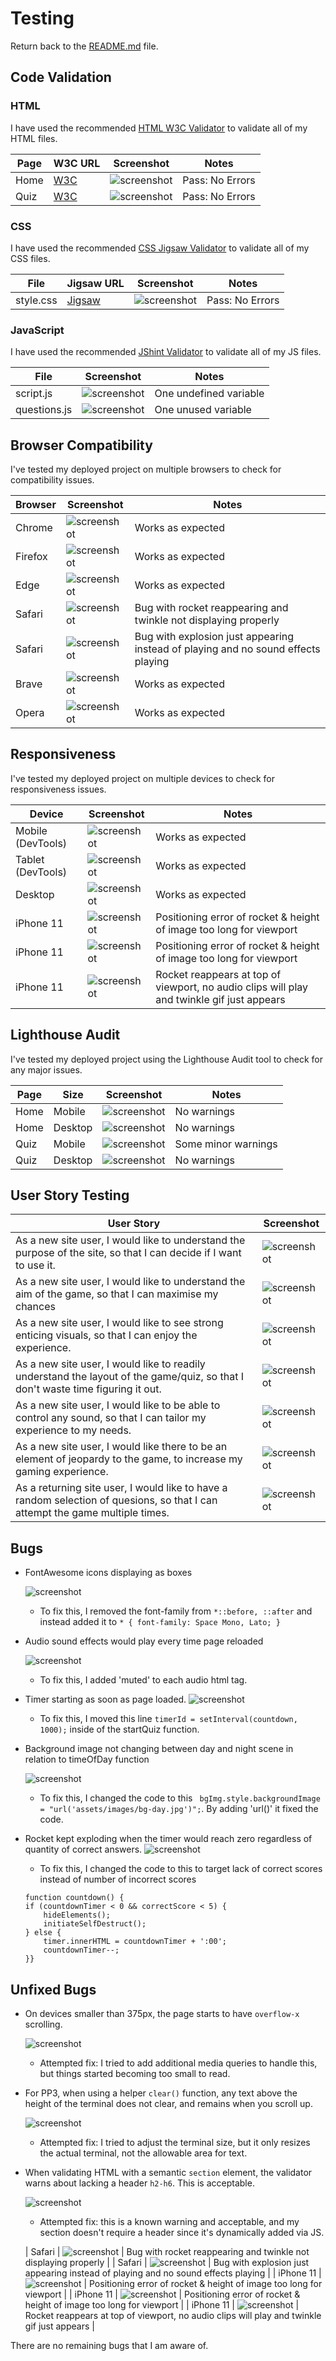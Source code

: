 # Testing

Return back to the [README.md](README.md) file.

## Code Validation

### HTML

I have used the recommended [HTML W3C Validator](https://validator.w3.org) to validate all of my HTML files.

| Page | W3C URL | Screenshot | Notes |
| --- | --- | --- | --- |
| Home | [W3C](https://validator.w3.org/nu/?doc=https%3A%2F%2Fjamesh003.github.io%2FRocket-Launch%2F) | ![screenshot](documentation/testing/html-validation-index.png) | Pass: No Errors |
| Quiz | [W3C](https://validator.w3.org/nu/?doc=https%3A%2F%2Fjamesh003.github.io%2FRocket-Launch%2Fquiz.html) | ![screenshot](documentation/testing/html-validation-quiz.png) | Pass: No Errors |

### CSS

I have used the recommended [CSS Jigsaw Validator](https://jigsaw.w3.org/css-validator) to validate all of my CSS files.

| File | Jigsaw URL | Screenshot | Notes |
| --- | --- | --- | --- |
| style.css | [Jigsaw](https://jigsaw.w3.org/css-validator/validator?uri=https%3A%2F%2Fjamesh003.github.io%2FRocket-Launch%2Fquiz.html&profile=css3svg&usermedium=all&warning=1&vextwarning=&lang=en) | ![screenshot](documentation/testing/css-validation-home.png) | Pass: No Errors |


### JavaScript

I have used the recommended [JShint Validator](https://jshint.com) to validate all of my JS files.

| File | Screenshot | Notes |
| --- | --- | --- |
| script.js | ![screenshot](documentation/testing/js-validation-script.png) | One undefined variable |
| questions.js | ![screenshot](documentation/testing/js-validation-questions.png) | One unused variable |

## Browser Compatibility

I've tested my deployed project on multiple browsers to check for compatibility issues.

| Browser | Screenshot | Notes |
| --- | --- | --- |
| Chrome | ![screenshot](documentation/testing/chrome-testing.png) | Works as expected |
| Firefox | ![screenshot](documentation/testing/firefox-testing.png) | Works as expected |
| Edge | ![screenshot](documentation/testing/edge-testing.png) | Works as expected |
| Safari | ![screenshot](documentation/testing/safari-testing-rocket-error.png) | Bug with rocket reappearing and twinkle not displaying properly |
| Safari | ![screenshot](documentation/testing/safari-testing-explosion-error.png) | Bug with explosion just appearing instead of playing and no sound effects playing |
| Brave | ![screenshot](documentation/testing/brave-testing.png) | Works as expected |
| Opera | ![screenshot](documentation/testing/opera-testing.png) | Works as expected |

## Responsiveness

I've tested my deployed project on multiple devices to check for responsiveness issues.

| Device | Screenshot | Notes |
| --- | --- | --- |
| Mobile (DevTools) | ![screenshot](documentation/testing/mobile-devtools-responsiveness.png) | Works as expected |
| Tablet (DevTools) | ![screenshot](documentation/testing/tablet-devtools-responsiveness.png) | Works as expected |
| Desktop | ![screenshot](documentation/testing/desktop-responsiveness.png) | Works as expected |
| iPhone 11 | ![screenshot](documentation/testing/iphone11-responsiveness-position-error.PNG) | Positioning error of rocket & height of image too long for viewport |
| iPhone 11 | ![screenshot](documentation/testing/iphone11-responsiveness-position-error1.PNG) | Positioning error of rocket & height of image too long for viewport |
| iPhone 11 | ![screenshot](documentation/testing/iphone11-responsiveness-rocket-error.PNG) | Rocket reappears at top of viewport, no audio clips will play and twinkle gif just appears |


## Lighthouse Audit

I've tested my deployed project using the Lighthouse Audit tool to check for any major issues.

| Page | Size | Screenshot | Notes |
| --- | --- | --- | --- |
| Home | Mobile | ![screenshot](documentation/testing/mobile-home-lighthouse.png) | No warnings |
| Home | Desktop | ![screenshot](documentation/testing/desktop-home-lighthouse.png) | No warnings |
| Quiz | Mobile | ![screenshot](documentation/testing/mobile-quiz-lighthouse.png) | Some minor warnings |
| Quiz | Desktop | ![screenshot](documentation/testing/desktop-quiz-lighthouse.png) | No warnings |

## User Story Testing

| User Story | Screenshot |
| --- | --- |
| As a new site user, I would like to understand the purpose of the site, so that I can decide if I want to use it. | ![screenshot](documentation/user-stories/user-stories-purpose.png) |
| As a new site user, I would like to understand the aim of the game, so that I can maximise my chances | ![screenshot](documentation/user-stories/user-stories-aim.png) |
| As a new site user, I would like to see strong enticing visuals, so that I can enjoy the experience. | ![screenshot](documentation/user-stories/user-stories-purpose.png) |
| As a new site user, I would like to readily understand the layout of the game/quiz, so that I don't waste time figuring it out.| ![screenshot](documentation/user-stories/user-stories-undestand.png) |
As a new site user, I would like to be able to control any sound, so that I can tailor my experience to my needs.| ![screenshot](documentation/user-stories/user-stories-volume.png) |
As a new site user, I would like there to be an element of jeopardy to the game, to increase my gaming experience.| ![screenshot](documentation/user-stories/user-stories-jeopardy.png) |
| As a returning site user, I would like to have a random selection of quesions, so that I can attempt the game multiple times. | ![screenshot](documentation/user-stories/user-stories-random.png) |

## Bugs

- FontAwesome icons displaying as boxes

    ![screenshot](documentation/testing/font-awesome-icons-bug.png)

    - To fix this, I removed the font-family from `*::before, ::after` 
    and instead added it to 
    `* {
        font-family: Space Mono, Lato;
        }`

- Audio sound effects would play every time page reloaded

    ![screenshot](documentation/testing/audio-bug.png)

    - To fix this, I added 'muted' to each audio html tag.

- Timer starting as soon as page loaded.
    ![screenshot](documentation/testing/timer-bug.png)

    - To fix this, I moved this line `timerId = setInterval(countdown, 1000);` inside of the startQuiz function.

- Background image not changing between day and night scene in relation to timeOfDay function

    ![screenshot](documentation/testing/timeofday-bug.png)

    - To fix this, I changed the code to this ` bgImg.style.backgroundImage = "url('assets/images/bg-day.jpg')";`. By adding 'url()' it fixed the code.

- Rocket kept exploding when the timer would reach zero regardless of quantity of correct answers.
    ![screenshot](documentation/testing/constant-destruct-bug.png)

    - To fix this, I changed the code to this to target lack of correct scores instead of number of incorrect scores
    ```
    function countdown() {
    if (countdownTimer < 0 && correctScore < 5) {
        hideElements();
        initiateSelfDestruct();
    } else {
        timer.innerHTML = countdownTimer + ':00';
        countdownTimer--;
    }}
    ```

## Unfixed Bugs

<!-- ⚠️⚠️⚠️⚠️⚠️ START OF NOTES (to be deleted) ⚠️⚠️⚠️⚠️⚠️

You will need to mention unfixed bugs and why they were not fixed.
This section should include shortcomings of the frameworks or technologies used.
Although time can be a big variable to consider, paucity of time and difficulty understanding
implementation is not a valid reason to leave bugs unfixed.

If you've identified any unfixed bugs, no matter how small, be sure to list them here.
It's better to be honest and list them, because if it's not documented and an assessor finds the issue,
they need to know whether or not you're aware of them as well, and why you've not corrected/fixed them.

Some examples:

🛑🛑🛑🛑🛑 END OF NOTES (to be deleted) 🛑🛑🛑🛑🛑 -->

- On devices smaller than 375px, the page starts to have `overflow-x` scrolling.

    ![screenshot](documentation/unfixed-bug01.png)

    - Attempted fix: I tried to add additional media queries to handle this, but things started becoming too small to read.

- For PP3, when using a helper `clear()` function, any text above the height of the terminal does not clear, and remains when you scroll up.

    ![screenshot](documentation/unfixed-bug02.png)

    - Attempted fix: I tried to adjust the terminal size, but it only resizes the actual terminal, not the allowable area for text.

- When validating HTML with a semantic `section` element, the validator warns about lacking a header `h2-h6`. This is acceptable.

    ![screenshot](documentation/unfixed-bug03.png)

    - Attempted fix: this is a known warning and acceptable, and my section doesn't require a header since it's dynamically added via JS.

    | Safari | ![screenshot](documentation/testing/safari-testing-rocket-error.png) | Bug with rocket reappearing and twinkle not displaying properly |
    | Safari | ![screenshot](documentation/testing/safari-testing-explosion-error.png) | Bug with explosion just appearing instead of playing and no sound effects playing |
    | iPhone 11 | ![screenshot](documentation/testing/iphone11-responsiveness-position-error.PNG) | Positioning error of rocket & height of image too long for viewport |
    | iPhone 11 | ![screenshot](documentation/testing/iphone11-responsiveness-position-error1.PNG) | Positioning error of rocket & height of image too long for viewport |
    | iPhone 11 | ![screenshot](documentation/testing/iphone11-responsiveness-rocket-error.PNG) | Rocket reappears at top of viewport, no audio clips will play and twinkle gif just appears |

There are no remaining bugs that I am aware of.
